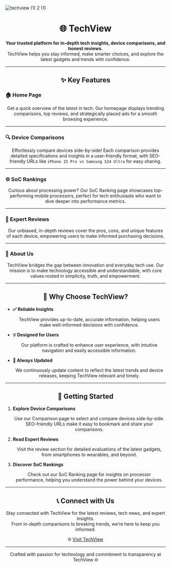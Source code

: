 ![techview (1) 2 (1)](https://github.com/user-attachments/assets/d40a1fe0-5273-4a87-bbd1-92d2f21f239b)

# <h1 align="center">🌐 TechView</h1>


<p align="center">
<strong>Your trusted platform for in-depth tech insights, device comparisons, and honest reviews.</strong><br>
TechView helps you stay informed, make smarter choices, and explore the latest gadgets and trends with confidence.
</p>

---

## <h2 align="center">✨ Key Features</h2>

### 🏠 Home Page
<p align="center">Get a quick overview of the latest in tech. Our homepage displays trending comparisons, top reviews, and strategically placed ads for a smooth browsing experience.</p>

---

### 🔍 Device Comparisons
<p align="center">Effortlessly compare devices side-by-side! Each comparison provides detailed specifications and insights in a user-friendly format, with SEO-friendly URLs like <code>iPhone 15 Pro vs Samsung S24 Ultra</code> for easy sharing.</p>

---

### ⚙️ SoC Rankings
<p align="center">Curious about processing power? Our SoC Ranking page showcases top-performing mobile processors, perfect for tech enthusiasts who want to dive deeper into performance metrics.</p>

---

### 📝 Expert Reviews
<p align="center">Our unbiased, in-depth reviews cover the pros, cons, and unique features of each device, empowering users to make informed purchasing decisions.</p>

---

### 🤝 About Us
<p align="center">TechView bridges the gap between innovation and everyday tech use. Our mission is to make technology accessible and understandable, with core values rooted in simplicity, truth, and empowerment.</p>

---

## <h2 align="center">🌟 Why Choose TechView?</h2>

- **✅ Reliable Insights**  
  <p align="center">TechView provides up-to-date, accurate information, helping users make well-informed decisions with confidence.</p>

- **💡 Designed for Users**  
  <p align="center">Our platform is crafted to enhance user experience, with intuitive navigation and easily accessible information.</p>

- **🔄 Always Updated**  
  <p align="center">We continuously update content to reflect the latest trends and device releases, keeping TechView relevant and timely.</p>

---

## <h2 align="center">🚀 Getting Started</h2>

1. **Explore Device Comparisons**  
   <p align="center">Use our Comparison page to select and compare devices side-by-side. SEO-friendly URLs make it easy to bookmark and share your comparisons.</p>

2. **Read Expert Reviews**  
   <p align="center">Visit the review section for detailed evaluations of the latest gadgets, from smartphones to wearables, and beyond.</p>

3. **Discover SoC Rankings**  
   <p align="center">Check out our SoC Ranking page for insights on processor performance, helping you understand the power behind your devices.</p>

---

## <h2 align="center">📞 Connect with Us</h2>

<p align="center">
Stay connected with TechView for the latest reviews, tech news, and expert insights.<br>
From in-depth comparisons to breaking trends, we’re here to keep you informed.
</p>

<p align="center">🌐 <a href="https://yourtechviewwebsite.com">Visit TechView</a></p>

---

<p align="center">Crafted with passion for technology and commitment to transparency at TechView 🌐</p>
